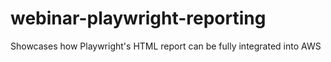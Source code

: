# webinar-playwright-reporting
Showcases how Playwright's HTML report can be fully integrated into AWS
